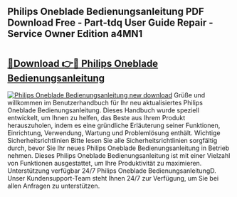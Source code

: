 ## Philips Oneblade Bedienungsanleitung PDF Download Free - Part-tdq User Guide Repair - Service Owner Edition a4MN1

# <h2><a href="http://df2ojzr.blite.top/?on=Philips+Oneblade+Bedienungsanleitung">🔗Download 👉🔴 Philips Oneblade Bedienungsanleitung</a></h2>

[![Philips Oneblade Bedienungsanleitung new download](https://i.imgur.com/lujVjoI.png)](http://df2ojzr.blite.top/?on=Philips+Oneblade+Bedienungsanleitung)
Grüße und willkommen im Benutzerhandbuch für Ihr neu aktualisiertes Philips Oneblade Bedienungsanleitung. Dieses Handbuch wurde speziell entwickelt, um Ihnen zu helfen, das Beste aus Ihrem Produkt herauszuholen, indem es eine gründliche Erläuterung seiner Funktionen, Einrichtung, Verwendung, Wartung und Problemlösung enthält. Wichtige Sicherheitsrichtlinien Bitte lesen Sie alle Sicherheitsrichtlinien sorgfältig durch, bevor Sie Ihr neues Philips Oneblade Bedienungsanleitung in Betrieb nehmen. Dieses Philips Oneblade Bedienungsanleitung ist mit einer Vielzahl von Funktionen ausgestattet, um Ihre Produktivität zu maximieren. Unterstützung verfügbar 24/7 Philips Oneblade BedienungsanleitungD. Unser Kundensupport-Team steht Ihnen 24/7 zur Verfügung, um Sie bei allen Anfragen zu unterstützen.
